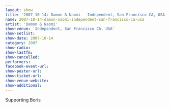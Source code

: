 ```yaml
---
layout: show
title: '2007-10-14: Damon & Naomi - Independent, San Francisco CA, USA'
name: 2007-10-14-damon-naomi-independent-san-francisco-ca-usa
artist: 'Damon & Naomi'
show-venue: 'Independent, San Francisco CA, USA'
show-setlist: 
show-date: 2007-10-14
category: 2007
show-radio: 
show-lastfm: 
show-cancelled: 
performers: 
facebook-event-url: 
show-poster-url: 
show-ticket-url: 
show-venue-website: 
show-additional: 
---
```


Supporting Boris
